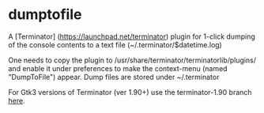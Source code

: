dumptofile
==========

A [Terminator] (https://launchpad.net/terminator) plugin for 1-click dumping of the console contents to a text file (~/.terminator/$datetime.log)

One needs to copy the plugin to /usr/share/terminator/terminatorlib/plugins/ and enable it under preferences to make the context-menu (named "DumpToFile") appear. Dump files are stored under ~/.terminator

For Gtk3 versions of Terminator (ver 1.90+) use the terminator-1.90 branch [here](https://github.com/kmoppel/dumptofile/tree/terminator-1.90).
